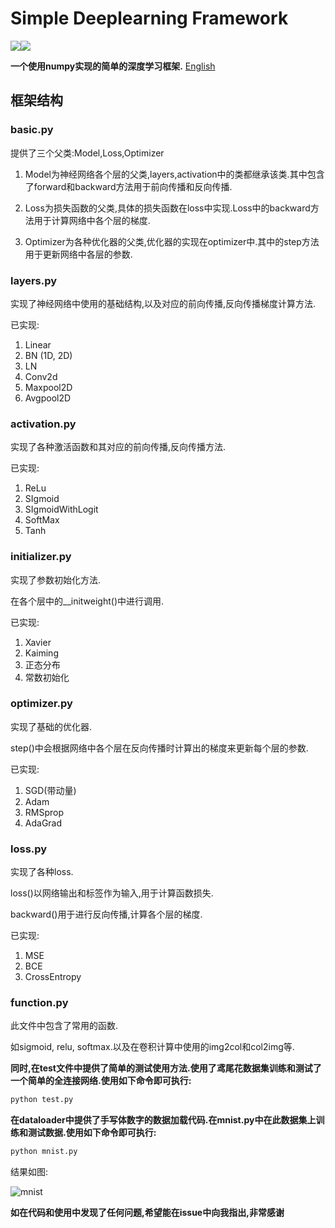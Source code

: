 # Simple Deeplearning Framework

![](https://img.shields.io/badge/Bulid-Passing-brightgreen)![](https://img.shields.io/badge/Powered%20By-Geng%20Chen-brightgreen)

**一个使用numpy实现的简单的深度学习框架.**   [English](README_EN.md)

## 框架结构

### basic.py

提供了三个父类:Model,Loss,Optimizer

1. Model为神经网络各个层的父类,layers,activation中的类都继承该类.其中包含了forward和backward方法用于前向传播和反向传播.

2. Loss为损失函数的父类,具体的损失函数在loss中实现.Loss中的backward方法用于计算网络中各个层的梯度.

3. Optimizer为各种优化器的父类,优化器的实现在optimizer中.其中的step方法用于更新网络中各层的参数.



### layers.py

实现了神经网络中使用的基础结构,以及对应的前向传播,反向传播梯度计算方法.

已实现:

1. Linear
2. BN (1D, 2D)
3. LN
4. Conv2d
5. Maxpool2D
6. Avgpool2D



### activation.py

实现了各种激活函数和其对应的前向传播,反向传播方法.

已实现:

1. ReLu
2. SIgmoid
3. SIgmoidWithLogit
4. SoftMax
5. Tanh



### initializer.py

实现了参数初始化方法.

在各个层中的__initweight()中进行调用.

已实现:

1. Xavier
2. Kaiming
3. 正态分布
4. 常数初始化



### optimizer.py

实现了基础的优化器.

step()中会根据网络中各个层在反向传播时计算出的梯度来更新每个层的参数.

已实现:

1. SGD(带动量)
2. Adam
3. RMSprop
4. AdaGrad



### loss.py

实现了各种loss.

loss()以网络输出和标签作为输入,用于计算函数损失.

backward()用于进行反向传播,计算各个层的梯度.

已实现:

1. MSE
2. BCE
3. CrossEntropy



### function.py

此文件中包含了常用的函数.

如sigmoid, relu, softmax.以及在卷积计算中使用的img2col和col2img等.



**同时,在test文件中提供了简单的测试使用方法.使用了鸢尾花数据集训练和测试了一个简单的全连接网络.使用如下命令即可执行:**

````python
python test.py
````



**在dataloader中提供了手写体数字的数据加载代码.在mnist.py中在此数据集上训练和测试数据.使用如下命令即可执行:**

````python
python mnist.py
````

结果如图:

![mnist](/media/cg/d29c68c7-e9aa-4b54-97a1-2128070e19fd/PycharmProjects/simple-deeplearning-framework/result.png)

**如在代码和使用中发现了任何问题,希望能在issue中向我指出,非常感谢**